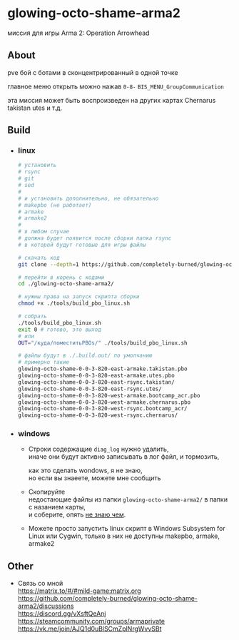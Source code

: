 glowing-octo-shame-arma2
==============================
миссия для игры Arma 2: Operation Arrowhead

## About
pve бой с ботами в сконцентрированный в одной точке

главное меню открыть можно нажав `0-8-` `BIS_MENU_GroupCommunication`

эта миссия может быть воспроизведен на других картах Chernarus takistan utes и т.д.

## Build
 - ### linux
      ```bash
      # установить 
      # rsync
      # git
      # sed
      #
      # и установить дополнительно, не обязательно
      # makepbo (не работает)
      # armake
      # armake2
      # 
      # в любом случае 
      # должна будет появится после сборки папка rsync
      # в которой будут готовые для игры файлы

      # скачать код
      git clone --depth=1 https://github.com/completely-burned/glowing-octo-shame-arma2.git
      
      # перейти в корень с кодами
      cd ./glowing-octo-shame-arma2/

      # нужны права на запуск скрипта сборки
      chmod +x ./tools/build_pbo_linux.sh

      # собрать
      ./tools/build_pbo_linux.sh
      exit 0 # готово, это выход
      # или 
      OUT="/куда/поместитьPBOs/" ./tools/build_pbo_linux.sh
      
      # файлы будут в ./.build.out/ по умолчанию
      # примерно такие
      glowing-octo-shame-0-0-3-820-east-armake.takistan.pbo
      glowing-octo-shame-0-0-3-820-east-armake.utes.pbo
      glowing-octo-shame-0-0-3-820-east-rsync.takistan/
      glowing-octo-shame-0-0-3-820-east-rsync.utes/
      glowing-octo-shame-0-0-3-820-west-armake.bootcamp_acr.pbo
      glowing-octo-shame-0-0-3-820-west-armake.chernarus.pbo
      glowing-octo-shame-0-0-3-820-west-rsync.bootcamp_acr/
      glowing-octo-shame-0-0-3-820-west-rsync.chernarus/
      ```
 - ### windows
   - Строки содержащие `diag_log` нужно удалить,  
     иначе они будут активно записывать в лог файл, и тормозить,  
   
     как это сделать wondows, я не знаю,  
     но если вы знаеете, можете мне сообщить  
   
   - Скопируйте  
     недостающие файлы из папки `glowing-octo-shame-arma2/` в папки с назанием карты,  
     и соберите, опять [не знаю чем](https://community.bistudio.com/wiki/Community_Tools).

   - Можете просто запустить linux скрипт в Windows Subsystem for Linux или Cygwin, 
     только в них не доступны makepbo, armake, armake2

## Other
  - Связь со мной  
    https://matrix.to/#/#mild-game:matrix.org  
    https://github.com/completely-burned/glowing-octo-shame-arma2/discussions  
    https://discord.gg/vXsftQeAnj  
    https://steamcommunity.com/groups/armaprivate  
    https://vk.me/join/AJQ1d0uBlSCmZplNrgWvvSBt
